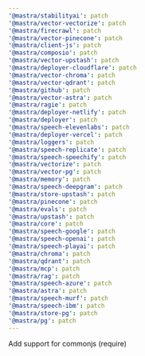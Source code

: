 ```yaml
---
'@mastra/stabilityai': patch
'@mastra/vector-vectorize': patch
'@mastra/firecrawl': patch
'@mastra/vector-pinecone': patch
'@mastra/client-js': patch
'@mastra/composio': patch
'@mastra/vector-upstash': patch
'@mastra/deployer-cloudflare': patch
'@mastra/vector-chroma': patch
'@mastra/vector-qdrant': patch
'@mastra/github': patch
'@mastra/vector-astra': patch
'@mastra/ragie': patch
'@mastra/deployer-netlify': patch
'@mastra/deployer': patch
'@mastra/speech-elevenlabs': patch
'@mastra/deployer-vercel': patch
'@mastra/loggers': patch
'@mastra/speech-replicate': patch
'@mastra/speech-speechify': patch
'@mastra/vectorize': patch
'@mastra/vector-pg': patch
'@mastra/memory': patch
'@mastra/speech-deepgram': patch
'@mastra/store-upstash': patch
'@mastra/pinecone': patch
'@mastra/evals': patch
'@mastra/upstash': patch
'@mastra/core': patch
'@mastra/speech-google': patch
'@mastra/speech-openai': patch
'@mastra/speech-playai': patch
'@mastra/chroma': patch
'@mastra/qdrant': patch
'@mastra/mcp': patch
'@mastra/rag': patch
'@mastra/speech-azure': patch
'@mastra/astra': patch
'@mastra/speech-murf': patch
'@mastra/speech-ibm': patch
'@mastra/store-pg': patch
'@mastra/pg': patch
---
```


Add support for commonjs (require)
